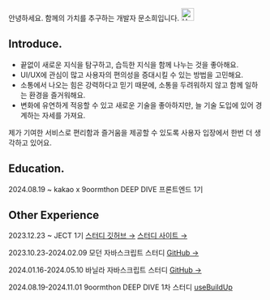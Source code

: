 안녕하세요. 함께의 가치를 추구하는 개발자 문소희입니다. <img src="https://raw.githubusercontent.com/Tarikul-Islam-Anik/Animated-Fluent-Emojis/master/Emojis/Hand%20gestures/Hand%20with%20Fingers%20Splayed%20Light%20Skin%20Tone.png" alt="Hand with Fingers Splayed Light Skin Tone" width="25" height="25" />

## Introduce.

- 끝없이 새로운 지식을 탐구하고, 습득한 지식을 함께 나누는 것을 좋아해요.  
- UI/UX에 관심이 많고 사용자의 편의성을 증대시킬 수 있는 방법을 고민해요.  
- 소통에서 나오는 힘은 강력하다고 믿기 때문에, 소통을 두려워하지 않고 함께 일하는 환경을 즐거워해요.  
- 변화에 유연하게 적응할 수 있고 새로운 기술을 좋아하지만, 늘 기술 도입에 있어 경계하는 자세를 가져요.

제가 기여한 서비스로 편리함과 즐거움을 제공할 수 있도록 사용자 입장에서 한번 더 생각하고 있어요. 

## Education.

2024.08.19 ~ kakao x 9oormthon DEEP DIVE 프론트엔드 1기

## Other Experience

2023.12.23 ~ JECT 1기 [스터디 깃허브 →](https://github.com/JECT-Study) [스터디 사이트 →](https://slashpage.com/ject) 

2023.10.23-2024.02.09 모던 자바스크립트 스터디  [GitHub →](https://github.com/Next-by-Next/Javascript-Deep-Dive-Study)

2024.01.16-2024.05.10 바닐라 자바스크립트 스터디 [GitHub →](https://github.com/JECT-Study/Vanilla-JS-Study)

2024.08.19-2024.11.01 9oormthon DEEP DIVE 1차 스터디 [useBuildUp](https://www.notion.so/useBuildUp-79890a418b86418dad56c914fa702b3e?pvs=21)

